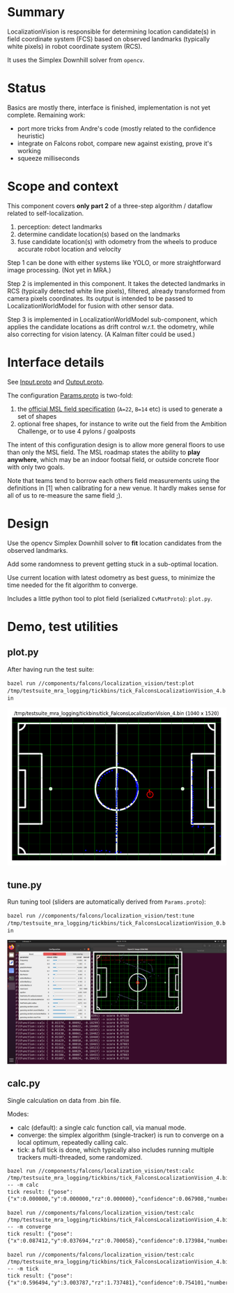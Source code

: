 # Summary

LocalizationVision is responsible for determining location candidate(s) in field coordinate system (FCS) based on observed landmarks (typically white pixels) in robot coordinate system (RCS).

It uses the Simplex Downhill solver from `opencv`.

# Status

Basics are mostly there, interface is finished, implementation is not yet complete. Remaining work:
* port more tricks from Andre's code (mostly related to the confidence heuristic)
* integrate on Falcons robot, compare new against existing, prove it's working
* squeeze milliseconds

# Scope and context

This component covers **only part 2** of a three-step algorithm / dataflow related to self-localization.

1. perception: detect landmarks
2. determine candidate location(s) based on the landmarks
3. fuse candidate location(s) with odometry from the wheels to produce accurate robot location and velocity

Step 1 can be done with either systems like YOLO, or more straightforward image processing. (Not yet in MRA.)

Step 2 is implemented in this component. It takes the detected landmarks in RCS (typically detected white line pixels), filtered, already transformed from camera pixels coordinates. Its output is intended to be passed to LocalizationWorldModel for fusion with other sensor data.

Step 3 is implemented in LocalizationWorldModel sub-component, which applies the candidate locations as drift control w.r.t. the odometry, while also correcting for vision latency. (A Kalman filter could be used.)

# Interface details

See [Input.proto](interface/Input.proto) and [Output.proto](interface/Output.proto).

The configuration [Params.proto](interface/Params.proto) is two-fold:
1. the [official MSL field specification](https://msl.robocup.org/wp-content/uploads/2023/01/Rulebook_MSL2023_v24.1.pdf#section.1.1) (`A=22`, `B=14` etc) is used to generate a set of shapes
2. optional free shapes, for instance to write out the field from the Ambition Challenge, or to use 4 pylons / goalposts

The intent of this configuration design is to allow more general floors to use than only the MSL field. The MSL roadmap states the ability to **play anywhere**, which may be an indoor footsal field, or outside concrete floor with only two goals.

Note that teams tend to borrow each others field measurements using the definitions in [1] when calibrating for a new venue. It hardly makes sense for all of us to re-measure the same field ;).

# Design

Use the opencv Simplex Downhill solver to **fit** location candidates from the observed landmarks.

Add some randomness to prevent getting stuck in a sub-optimal location.

Use current location with latest odometry as best guess, to minimize the time needed for the fit algorithm to converge.

Includes a little python tool to plot field (serialized `CvMatProto`): `plot.py`.

# Demo, test utilities

## plot.py

After having run the test suite:

`bazel run //components/falcons/localization_vision/test:plot /tmp/testsuite_mra_logging/tickbins/tick_FalconsLocalizationVision_4.bin`

![plottingtool](test/demo2.png)

## tune.py

Run tuning tool (sliders are automatically derived from `Params.proto`):

`bazel run //components/falcons/localization_vision/test:tune /tmp/testsuite_mra_logging/tickbins/tick_FalconsLocalizationVision_0.bin`

![tuningtool](test/demo3.png)

## calc.py

Single calculation on data from .bin file.

Modes:
* calc (default): a single calc function call, via manual mode.
* converge: the simplex algorithm (single-tracker) is run to converge on a local optimum, repeatedly calling calc.
* tick: a full tick is done, which typically also includes running multiple trackers multi-threaded, some randomized.

```
bazel run //components/falcons/localization_vision/test:calc /tmp/testsuite_mra_logging/tickbins/tick_FalconsLocalizationVision_4.bin -- -m calc
tick result: {"pose":{"x":0.000000,"y":0.000000,"rz":0.000000},"confidence":0.067908,"numberOfTries":1}

bazel run //components/falcons/localization_vision/test:calc /tmp/testsuite_mra_logging/tickbins/tick_FalconsLocalizationVision_4.bin -- -m converge
tick result: {"pose":{"x":0.087412,"y":0.037694,"rz":0.700058},"confidence":0.173984,"numberOfTries":89}

bazel run //components/falcons/localization_vision/test:calc /tmp/testsuite_mra_logging/tickbins/tick_FalconsLocalizationVision_4.bin -- -m tick
tick result: {"pose":{"x":0.596494,"y":3.003787,"rz":1.737481},"confidence":0.754101,"numberOfTries":89}
```

